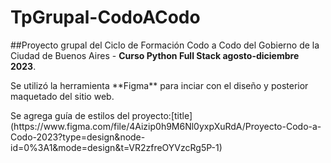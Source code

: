 # TpGrupal-CodoACodo

##Proyecto grupal del Ciclo de Formación Codo a Codo del Gobierno de la Ciudad de Buenos Aires - **Curso Python Full Stack agosto-diciembre 2023**. 
<p>Se utilizó la herramienta **Figma** para inciar con el diseño y posterior maquetado del sitio web. </p>
<p>Se agrega guía de estilos del proyecto:[title](https://www.figma.com/file/4Aizip0h9M6Nl0yxpXuRdA/Proyecto-Codo-a-Codo-2023?type=design&node-id=0%3A1&mode=design&t=VR2zfreOYVzcRg5P-1)</p>
